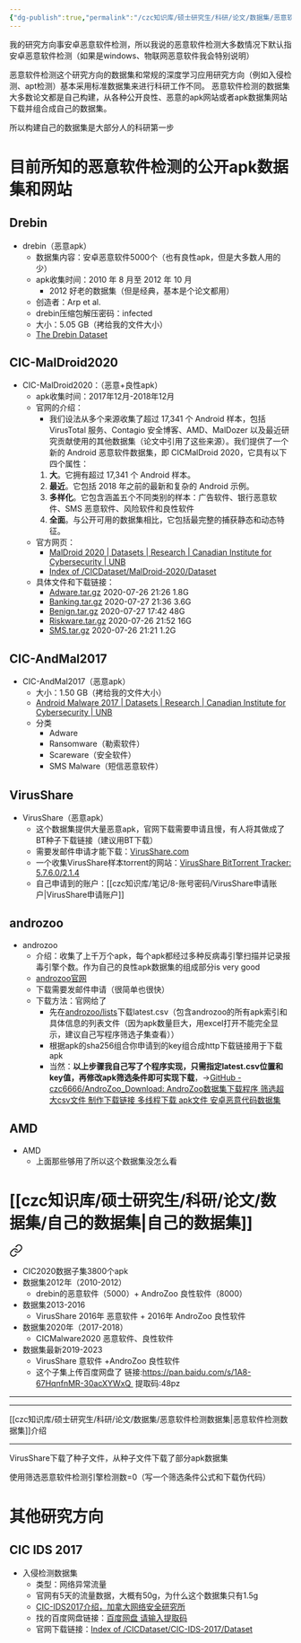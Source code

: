 ```yaml
---
{"dg-publish":true,"permalink":"/czc知识库/硕士研究生/科研/论文/数据集/恶意软件检测数据集/","dgPassFrontmatter":true,"created":"2024-12-08T14:47:50.846+08:00","updated":"2024-12-08T16:40:58.705+08:00"}
---
```




我的研究方向事安卓恶意软件检测，所以我说的恶意软件检测大多数情况下默认指安卓恶意软件检测（如果是windows、物联网恶意软件我会特别说明）

恶意软件检测这个研究方向的数据集和常规的深度学习应用研究方向（例如入侵检测、apt检测）基本采用标准数据集来进行科研工作不同。
恶意软件检测的数据集大多数论文都是自己构建，从各种公开良性、恶意的apk网站或者apk数据集网站下载并组合成自己的数据集。

所以构建自己的数据集是大部分人的科研第一步

# 目前所知的恶意软件检测的公开apk数据集和网站

## Drebin
- drebin（恶意apk）
	- 数据集内容：安卓恶意软件5000个（也有良性apk，但是大多数人用的少）
	- apk收集时间：2010 年 8 月至 2012 年 10 月
		- 2012 好老的数据集（但是经典，基本是个论文都用）
	- 创造者：Arp et al.
	- drebin压缩包解压密码：infected
	- 大小：5.05 GB（拷给我的文件大小）
	- [The Drebin Dataset](https://drebin.mlsec.org/)


## CIC-MalDroid2020
- CIC-MalDroid2020：（恶意+良性apk）
	- apk收集时间：2017年12月-2018年12月
	- 官网的介绍：
		- 我们设法从多个来源收集了超过 17,341 个 Android 样本，包括 VirusTotal 服务、Contagio 安全博客、AMD、MalDozer 以及最近研究贡献使用的其他数据集（论文中引用了这些来源）。我们提供了一个新的 Android 恶意软件数据集，即 CICMalDroid 2020，它具有以下四个属性：
		1. **大**。它拥有超过 17,341 个 Android 样本。
		2. **最近**。它包括 2018 年之前的最新和复杂的 Android 示例。
		3. **多样化**。它包含涵盖五个不同类别的样本：广告软件、银行恶意软件、SMS 恶意软件、风险软件和良性软件
		4. **全面**。与公开可用的数据集相比，它包括最完整的捕获静态和动态特征。
	-  官方网页：
		- [MalDroid 2020 | Datasets | Research | Canadian Institute for Cybersecurity | UNB](https://www.unb.ca/cic/datasets/maldroid-2020.html)
		- [Index of /CICDataset/MalDroid-2020/Dataset](http://205.174.165.80/CICDataset/MalDroid-2020/Dataset/)
	- 具体文件和下载链接：
		- [Adware.tar.gz](http://205.174.165.80/CICDataset/MalDroid-2020/Dataset/APKs/Adware.tar.gz) 2020-07-26 21:26 1.8G
		- [Banking.tar.gz](http://205.174.165.80/CICDataset/MalDroid-2020/Dataset/APKs/Banking.tar.gz) 2020-07-27 21:36 3.6G
		- [Benign.tar.gz](http://205.174.165.80/CICDataset/MalDroid-2020/Dataset/APKs/Benign.tar.gz) 2020-07-27 17:42 48G
		- [Riskware.tar.gz](http://205.174.165.80/CICDataset/MalDroid-2020/Dataset/APKs/Riskware.tar.gz) 2020-07-26 21:52 16G
		- [SMS.tar.gz](http://205.174.165.80/CICDataset/MalDroid-2020/Dataset/APKs/SMS.tar.gz) 2020-07-26 21:21 1.2G

## CIC-AndMal2017
- CIC-AndMal2017（恶意apk）
	- 大小：1.50 GB（拷给我的文件大小） 
	- [Android Malware 2017 | Datasets | Research | Canadian Institute for Cybersecurity | UNB](https://www.unb.ca/cic/datasets/andmal2017.html)
	- 分类
		- Adware
		- Ransomware（勒索软件）
		- Scareware（安全软件）
		- SMS Malware（短信恶意软件）

## VirusShare
- VirusShare（恶意apk）
	- 这个数据集提供大量恶意apk，官网下载需要申请且慢，有人将其做成了BT种子下载链接（建议用BT下载）
	- 需要发邮件申请才能下载：[VirusShare.com](https://virusshare.com/)
	- 一个收集VirusShare样本torrent的网站：[VirusShare BitTorrent Tracker: 5.7.6.0/2.1.4](http://71.105.224.114:6969/)
	- 自己申请到的账户：[[czc知识库/笔记/8-账号密码/VirusShare申请账户\|VirusShare申请账户]]

## androzoo
- androzoo
	- 介绍：收集了上千万个apk，每个apk都经过多种反病毒引擎扫描并记录报毒引擎个数。作为自己的良性apk数据集的组成部分is very good
	- [androzoo官网](https://androzoo.uni.lu/)
	- 下载需要发邮件申请（很简单也很快）
	- 下载方法：官网给了
		- 先在[androzoo/lists](https://androzoo.uni.lu/lists)下载latest.csv（包含androzoo的所有apk索引和具体信息的列表文件（因为apk数量巨大，用excel打开不能完全显示，建议自己写程序筛选子集查看））
		- 根据apk的sha256组合你申请到的key组合成http下载链接用于下载apk
		- 当然：**以上步骤我自己写了个程序实现，只需指定latest.csv位置和key值，再修改apk筛选条件即可实现下载**，→[GitHub - czc6666/AndroZoo\_Download: AndroZoo数据集下载程序 筛选超大csv文件 制作下载链接 多线程下载 apk文件 安卓恶意代码数据集](https://github.com/czc6666/AndroZoo_Download)

## AMD
- AMD
	- 上面那些够用了所以这个数据集没怎么看



# [[czc知识库/硕士研究生/科研/论文/数据集/自己的数据集\|自己的数据集]]


<div class="transclusion internal-embed is-loaded"><a class="markdown-embed-link" href="/czc//////" aria-label="Open link"><svg xmlns="http://www.w3.org/2000/svg" width="24" height="24" viewBox="0 0 24 24" fill="none" stroke="currentColor" stroke-width="2" stroke-linecap="round" stroke-linejoin="round" class="svg-icon lucide-link"><path d="M10 13a5 5 0 0 0 7.54.54l3-3a5 5 0 0 0-7.07-7.07l-1.72 1.71"></path><path d="M14 11a5 5 0 0 0-7.54-.54l-3 3a5 5 0 0 0 7.07 7.07l1.71-1.71"></path></svg></a><div class="markdown-embed">





- CIC2020数据子集3800个apk
- 数据集2012年（2010-2012）
	- drebin的恶意软件（5000）+ AndroZoo 良性软件（8000）
- 数据集2013-2016
	- VirusShare 2016年 恶意软件 + 2016年 AndroZoo 良性软件
- 数据集2020年（2017-2018）
	- CICMalware2020 恶意软件、良性软件
- 数据集最新2019-2023
	- VirusShare 意软件 +AndroZoo 良性软件
	- 这个子集上传百度网盘了
		链接:https://pan.baidu.com/s/1A8-67HqnfnMR-30acXYWxQ 
		提取码:48pz




---
---

[[czc知识库/硕士研究生/科研/论文/数据集/恶意软件检测数据集\|恶意软件检测数据集]]介绍

---


VirusShare下载了种子文件，从种子文件下载了部分apk数据集


使用筛选恶意软件检测引擎检测数=0（写一个筛选条件公式和下载伪代码）

</div></div>


# 其他研究方向

## CIC IDS 2017
- 入侵检测数据集 
	- 类型：网络异常流量
	- 官网有5天的流量数据，大概有50g，为什么这个数据集只有1.5g
	- [CIC-IDS2017介绍，加拿大网络安全研究所](https://www.unb.ca/cic/datasets/ids-2017.html)
	- 找的百度网盘链接：[百度网盘 请输入提取码](https://pan.baidu.com/s/13mp8W6spfA6jBFTrhUvtNA?pwd=9857)
	- 官网下载链接：[Index of /CICDataset/CIC-IDS-2017/Dataset](http://205.174.165.80/CICDataset/CIC-IDS-2017/Dataset/)